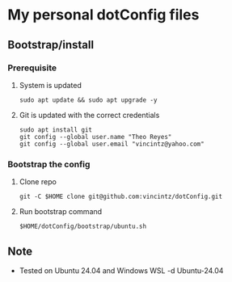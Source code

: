 # My personal dotConfig files

## Bootstrap/install

### Prerequisite
1. System is updated
    ```
    sudo apt update && sudo apt upgrade -y
    ```
2. Git is updated with the correct credentials
    ```
    sudo apt install git
    git config --global user.name "Theo Reyes"
    git config --global user.email "vincintz@yahoo.com"
    ```

### Bootstrap the config
1. Clone repo
    ```
    git -C $HOME clone git@github.com:vincintz/dotConfig.git
    ```
2. Run bootstrap command
    ```
    $HOME/dotConfig/bootstrap/ubuntu.sh
    ```

## Note
* Tested on Ubuntu 24.04 and Windows WSL -d Ubuntu-24.04
